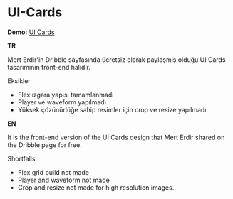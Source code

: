 # UI-Cards

**Demo:**  [UI Cards](https://codepen.io/bulutuzer/pen/REjpRN)

**TR**

Mert Erdir'in Dribble sayfasında ücretsiz olarak paylaşmış olduğu UI Cards tasarımının front-end halidir.

Eksikler

- Flex ızgara yapısı tamamlanmadı
- Player ve waveform yapılmadı
- Yüksek çözünürlüğe sahip resimler için crop ve resize yapılmadı

**EN**

It is the front-end version of the UI Cards design that Mert Erdir shared on the Dribble page for free.

Shortfalls

- Flex grid build not made
- Player and waveform not made
- Crop and resize not made for high resolution images.
